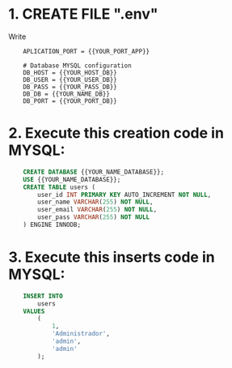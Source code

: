 # 1. CREATE FILE ".env"

Write

```env
    APLICATION_PORT = {{YOUR_PORT_APP}}

    # Database MYSQL configuration
    DB_HOST = {{YOUR_HOST_DB}}
    DB_USER = {{YOUR_USER_DB}}
    DB_PASS = {{YOUR_PASS_DB}}
    DB_DB = {{YOUR_NAME_DB}}
    DB_PORT = {{YOUR_PORT_DB}}
```

# 2. Execute this creation code in MYSQL:

```sql
    CREATE DATABASE {{YOUR_NAME_DATABASE}};
    USE {{YOUR_NAME_DATABASE}};
    CREATE TABLE users (
        user_id INT PRIMARY KEY AUTO_INCREMENT NOT NULL,
        user_name VARCHAR(255) NOT NULL,
        user_email VARCHAR(255) NOT NULL,
        user_pass VARCHAR(255) NOT NULL
    ) ENGINE INNODB;
```

# 3. Execute this inserts code in MYSQL:

```sql
    INSERT INTO
        users
    VALUES
        (
            1,
            'Administrador',
            'admin',
            'admin'
        );
```
